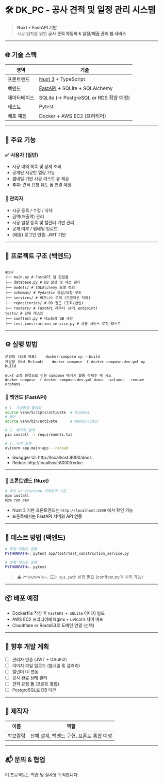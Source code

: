 # 🛠️ DK_PC - 공사 견적 및 일정 관리 시스템

> **Nuxt + FastAPI 기반**  
> 시공 업자를 위한 **공사 견적 자동화 & 일정/매출 관리 웹 서비스**

---

## 🌐 기술 스택

| 영역         | 기술                                                           |
| ------------ | -------------------------------------------------------------- |
| 프론트엔드   | [Nuxt 3](https://nuxt.com/) + TypeScript                       |
| 백엔드       | [FastAPI](https://fastapi.tiangolo.com/) + SQLite + SQLAlchemy |
| 데이터베이스 | SQLite (→ PostgreSQL or RDS 확장 예정)                         |
| 테스트       | Pytest                                                         |
| 배포 예정    | Docker + AWS EC2 (프리티어)                                    |

---

## 📌 주요 기능

### ✅ 사용자 (일반)

- 시공 내역 목록 및 상세 조회
- 공개된 시공만 열람 가능
- 썸네일 기반 시공 리스트 뷰 제공
- 추후: 견적 요청 유도 폼 연결 예정

### 🔐 관리자

- 시공 등록 / 수정 / 삭제
- 금액(매출액) 관리
- 시공 일정 등록 및 캘린더 기반 관리
- 공개 여부 / 썸네일 업로드
- (예정) 로그인 인증: JWT 기반

---

## 📁 프로젝트 구조 (백엔드)

```

app/
├── main.py # FastAPI 앱 진입점
├── database.py # DB 설정 및 세션 관리
├── models/ # SQLAlchemy 모델 정의
├── schemas/ # Pydantic 응답/요청 구조
├── services/ # 비즈니스 로직 (트랜잭션 처리)
├── repositories/ # DB 접근 (조회/삽입)
├── routers/ # FastAPI 라우터 (API endpoint)
tests/ # 단위 테스트
├── conftest.py # 테스트용 DB 세션
├── test_construction_service.py # 시공 서비스 로직 테스트

```

---

## ⚙️ 실행 방법

```
운영용 (SSR 배포)	docker-compose up --build
개발용 (Hot Reload)	docker-compose -f docker-compose.dev.yml up --build

nuxt 소켓 환경으로 인한 compose 에러시 볼륨 삭제후 재 시도
docker-compose -f docker-compose.dev.yml down --volumes --remove-orphans

```

### 🔹 백엔드 (FastAPI)

```bash
# 1. 가상환경 활성화
source venv/Scripts/activate  # Windows
# 또는
source venv/bin/activate      # macOS/Linux

# 2. 패키지 설치
pip install -r requirements.txt

# 3. 서버 실행
uvicorn app.main:app --reload
```

- Swagger UI: http://localhost:8000/docs
- Redoc: http://localhost:8000/redoc

---

### 🔹 프론트엔드 (Nuxt)

```bash
# 루트 or frontend 디렉토리 기준
npm install
npm run dev
```

- Nuxt 3 기반 프론트엔드는 `http://localhost:3000` 에서 확인 가능
- 프론트에서는 FastAPI 서버와 API 연동

---

## 🧪 테스트 방법 (백엔드)

```bash
# 특정 파일만 실행
PYTHONPATH=. pytest app/test/test_construction_service.py

# 전체 테스트 실행
PYTHONPATH=. pytest
```

> ⚠️ `PYTHONPATH=.` 또는 `sys.path` 설정 필요 (conftest.py에 처리 가능)

---

## 📦 배포 예정

- Dockerfile 작성 후 `FastAPI + SQLite` 이미지 빌드
- AWS EC2 프리티어에 Nginx + uvicorn 서버 배포
- Cloudflare or Route53로 도메인 연결 (선택)

---

## 📝 향후 개발 계획

- [ ] 관리자 인증 (JWT + OAuth2)
- [ ] 이미지 파일 업로드 (썸네일 및 갤러리)
- [ ] 캘린더 UI 연동
- [ ] 공사 완료 상태 필터
- [ ] 견적 요청 폼 (프론트 통합)
- [ ] PostgreSQL로 DB 이관

---

## 🙌 제작자

| 이름     | 역할                                     |
| -------- | ---------------------------------------- |
| 박보람람 | 전체 설계, 백엔드 구현, 프론트 통합 예정 |

---

## 📬 문의 & 협업

이 프로젝트는 학습 및 실사용 목적입니다.

